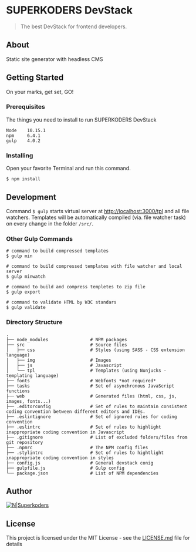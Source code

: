 # SUPERKODERS DevStack

> The best DevStack for frontend developers.

## About

Static site generator with headless CMS

## Getting Started

On your marks, get set, GO!

### Prerequisites

The things you need to install to run SUPERKODERS DevStack

```
Node	10.15.1
npm		6.4.1
gulp 	4.0.2
```

### Installing

Open your favorite Terminal and run this command.

```
$ npm install
```

## Development

Command `$ gulp` starts virtual server at [http://localhost:3000/tpl](http://localhost:3000/tpl) and all file watchers.
Templates will be automatically compiled (via. file watcher task) on every change in the folder `/src/`.

### Other Gulp Commands

```
# command to build compressed templates
$ gulp min

# command to build compressed templates with file watcher and local server
$ gulp minwatch

# command to build and compress templetes to zip file
$ gulp export

# command to validate HTML by W3C standars
$ gulp validate
```

### Directory Structure
```
.
├── node_modules                # NPM packages
├── src                         # Source files
│   ├── css                     # Styles (using SASS - CSS extension language)
│   ├── img                     # Images
│   ├── js                      # Javascript
│   └── tpl                     # Templates (using Nunjucks - templating language)
├── fonts                       # Webfonts *not required*
├── tasks                       # Set of asynchronous JavaScript functions
├── web                         # Generated files (html, css, js, images, fonts...)
├── .editorconfig               # Set of rules to maintain consistent coding convention between different editors and IDEs.
├── .eslintignore               # Set of ignored rules for coding convention
├── .eslintrc                   # Set of rules to highlight inappropriate coding convention in Javascript
├── .gitignore                  # List of excluded folders/files from git repository
├── .npmrc                      # The NPM config files
├── .stylintrc                  # Set of rules to hightlight inappropriate coding convention in styles
├── config.js                   # General devstack conig
├── gulpfile.js                 # Gulp config
└── package.json                # List of NPM dependencies
```

## Author

[![N|Superkoders](http://logo.superkoderi.cz/superkoders.svg)](https://www.superkoders.com)

## License

This project is licensed under the MIT License - see the [LICENSE.md](LICENSE.md) file for details
